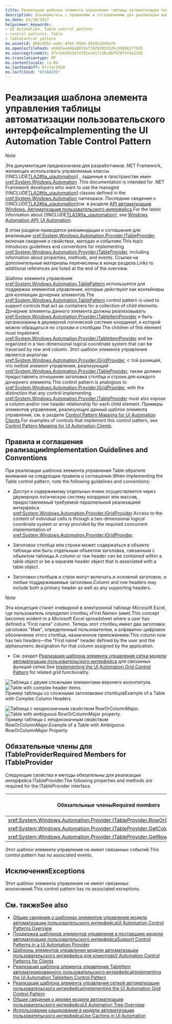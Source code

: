 ```yaml
---
title: Реализация шаблона элемента управления таблицы автоматизации пользовательского интерфейса
description: Ознакомьтесь с правилами и соглашениями для реализации шаблона элемента управления Table в модели автоматизации пользовательского интерфейса. Знание обязательных членов для интерфейса Итаблепровидер.
ms.date: 03/30/2017
helpviewer_keywords:
- UI Automation, Table control pattern
- control patterns, Table
- TableControl pattern
ms.assetid: 880cd85c-aa8c-4fb5-9369-45491d34bb78
ms.openlocfilehash: e88ddee04ba887daf1929d855526cd0d062f78d5
ms.sourcegitcommit: 87cfeb69226fef01acb17c56c86f978f4f4a13db
ms.translationtype: MT
ms.contentlocale: ru-RU
ms.lasthandoff: 07/24/2020
ms.locfileid: "87168239"
---
```

# <a name="implementing-the-ui-automation-table-control-pattern"></a><span data-ttu-id="06cba-104">Реализация шаблона элемента управления таблицы автоматизации пользовательского интерфейса</span><span class="sxs-lookup"><span data-stu-id="06cba-104">Implementing the UI Automation Table Control Pattern</span></span>
> [!NOTE]
> <span data-ttu-id="06cba-105">Эта документация предназначена для разработчиков .NET Framework, желающих использовать управляемые классы [!INCLUDE[TLA2#tla_uiautomation](../../../includes/tla2sharptla-uiautomation-md.md)] , заданные в пространстве имен <xref:System.Windows.Automation> .</span><span class="sxs-lookup"><span data-stu-id="06cba-105">This documentation is intended for .NET Framework developers who want to use the managed [!INCLUDE[TLA2#tla_uiautomation](../../../includes/tla2sharptla-uiautomation-md.md)] classes defined in the <xref:System.Windows.Automation> namespace.</span></span> <span data-ttu-id="06cba-106">Последние сведения о [!INCLUDE[TLA2#tla_uiautomation](../../../includes/tla2sharptla-uiautomation-md.md)]см. в разделе [API автоматизации Windows. Автоматизация пользовательского интерфейса](/windows/win32/winauto/entry-uiauto-win32).</span><span class="sxs-lookup"><span data-stu-id="06cba-106">For the latest information about [!INCLUDE[TLA2#tla_uiautomation](../../../includes/tla2sharptla-uiautomation-md.md)], see [Windows Automation API: UI Automation](/windows/win32/winauto/entry-uiauto-win32).</span></span>  
  
 <span data-ttu-id="06cba-107">В этом разделе приводятся рекомендации и соглашения для реализации <xref:System.Windows.Automation.Provider.ITableProvider>, включая сведения о свойствах, методах и событиях.</span><span class="sxs-lookup"><span data-stu-id="06cba-107">This topic introduces guidelines and conventions for implementing <xref:System.Windows.Automation.Provider.ITableProvider>, including information about properties, methods, and events.</span></span> <span data-ttu-id="06cba-108">Ссылки на дополнительные материалы перечислены в конце раздела.</span><span class="sxs-lookup"><span data-stu-id="06cba-108">Links to additional references are listed at the end of the overview.</span></span>  
  
 <span data-ttu-id="06cba-109">Шаблон элемента управления <xref:System.Windows.Automation.TablePattern> используется для поддержки элементов управления, которые действуют как контейнеры для коллекции дочерних элементов.</span><span class="sxs-lookup"><span data-stu-id="06cba-109">The <xref:System.Windows.Automation.TablePattern> control pattern is used to support controls that act as containers for a collection of child elements.</span></span> <span data-ttu-id="06cba-110">Дочерние элементы данного элемента должны реализовывать <xref:System.Windows.Automation.Provider.ITableItemProvider> и быть организованы в двумерной логической системе координат, к которой можно обращаться по строкам и столбцам.</span><span class="sxs-lookup"><span data-stu-id="06cba-110">The children of this element must implement <xref:System.Windows.Automation.Provider.ITableItemProvider> and be organized in a two-dimensional logical coordinate system that can be traversed by row and column.</span></span> <span data-ttu-id="06cba-111">Этот шаблон элемента управления является аналогом <xref:System.Windows.Automation.Provider.IGridProvider>, с той разницей, что любой элемент управления, реализующий <xref:System.Windows.Automation.Provider.ITableProvider>, также должен предоставлять отношение заголовка столбца и строки для каждого дочернего элемента.</span><span class="sxs-lookup"><span data-stu-id="06cba-111">This control pattern is analogous to <xref:System.Windows.Automation.Provider.IGridProvider>, with the distinction that any control implementing <xref:System.Windows.Automation.Provider.ITableProvider> must also expose a column and/or row header relationship for each child element.</span></span> <span data-ttu-id="06cba-112">Примеры элементов управления, реализующих данный шаблон элемента управления, см. в разделе [Control Pattern Mapping for UI Automation Clients](control-pattern-mapping-for-ui-automation-clients.md).</span><span class="sxs-lookup"><span data-stu-id="06cba-112">For examples of controls that implement this control pattern, see [Control Pattern Mapping for UI Automation Clients](control-pattern-mapping-for-ui-automation-clients.md).</span></span>  
  
<a name="Implementation_Guidelines_and_Conventions"></a>
## <a name="implementation-guidelines-and-conventions"></a><span data-ttu-id="06cba-113">Правила и соглашения реализации</span><span class="sxs-lookup"><span data-stu-id="06cba-113">Implementation Guidelines and Conventions</span></span>  
 <span data-ttu-id="06cba-114">При реализации шаблона элемента управления Table обратите внимание на следующие правила и соглашения.</span><span class="sxs-lookup"><span data-stu-id="06cba-114">When implementing the Table control pattern, note the following guidelines and conventions:</span></span>  
  
- <span data-ttu-id="06cba-115">Доступ к содержимому отдельных ячеек осуществляется через двумерную логическую систему координат или массив, предоставляемый требуемой параллельной реализацией интерфейса <xref:System.Windows.Automation.Provider.IGridProvider>.</span><span class="sxs-lookup"><span data-stu-id="06cba-115">Access to the content of individual cells is through a two-dimensional logical coordinate system or array provided by the required concurrent implementation of <xref:System.Windows.Automation.Provider.IGridProvider>.</span></span>  
  
- <span data-ttu-id="06cba-116">Заголовок столбца или строки может содержаться в объекте таблицы или быть отдельным объектом заголовка, связанным с объектом таблицы.</span><span class="sxs-lookup"><span data-stu-id="06cba-116">A column or row header can be contained within a table object or be a separate header object that is associated with a table object.</span></span>  
  
- <span data-ttu-id="06cba-117">Заголовки столбцов и строк могут включать и основной заголовок, и любые поддерживаемые заголовки.</span><span class="sxs-lookup"><span data-stu-id="06cba-117">Column and row headers may include both a primary header as well as any supporting headers.</span></span>  
  
> [!NOTE]
> <span data-ttu-id="06cba-118">Эта концепция станет очевидной в электронной таблице Microsoft Excel, где пользователь определил столбец «First Name» (имя).</span><span class="sxs-lookup"><span data-stu-id="06cba-118">This concept becomes evident in a Microsoft Excel spreadsheet where a user has defined a "First name" column.</span></span> <span data-ttu-id="06cba-119">Теперь этот столбец имеет два заголовка: заголовок "Имя", определенный пользователем, и алфавитно-цифровое обозначение этого столбца, назначенное приложением.</span><span class="sxs-lookup"><span data-stu-id="06cba-119">This column now has two headers—the "First name" header defined by the user and the alphanumeric designation for that column assigned by the application.</span></span>  
  
- <span data-ttu-id="06cba-120">См. раздел [Реализация шаблона элемента управления сетки модели автоматизации пользовательского интерфейса](implementing-the-ui-automation-grid-control-pattern.md) для связанных функций сетки.</span><span class="sxs-lookup"><span data-stu-id="06cba-120">See [Implementing the UI Automation Grid Control Pattern](implementing-the-ui-automation-grid-control-pattern.md) for related grid functionality.</span></span>  
  
 <span data-ttu-id="06cba-121">![Таблица с двумя сложными элементами верхнего колонтитула.](./media/uia-tablepattern-complex-column-headers.PNG "UIA_TablePattern_Complex_Column_Headers")</span><span class="sxs-lookup"><span data-stu-id="06cba-121">![Table with complex header items.](./media/uia-tablepattern-complex-column-headers.PNG "UIA_TablePattern_Complex_Column_Headers")</span></span>  
<span data-ttu-id="06cba-122">Пример таблицы со сложными заголовками столбцов</span><span class="sxs-lookup"><span data-stu-id="06cba-122">Example of a Table with Complex Column Headers</span></span>  
  
 <span data-ttu-id="06cba-123">![Таблица с неоднозначным свойством RowOrColumnMajor.](./media/uia-tablepattern-roworcolumnmajorproperty.PNG "UIA_TablePattern_RowOrColumnMajorProperty")</span><span class="sxs-lookup"><span data-stu-id="06cba-123">![Table with ambiguous RowOrColumnMajor property.](./media/uia-tablepattern-roworcolumnmajorproperty.PNG "UIA_TablePattern_RowOrColumnMajorProperty")</span></span>  
<span data-ttu-id="06cba-124">Пример таблицы с неоднозначным свойством RowOrColumnMajor.</span><span class="sxs-lookup"><span data-stu-id="06cba-124">Example of a Table with Ambiguous RowOrColumnMajor Property</span></span>  
  
<a name="Required_Members_for_ITableProvider"></a>
## <a name="required-members-for-itableprovider"></a><span data-ttu-id="06cba-125">Обязательные члены для ITableProvider</span><span class="sxs-lookup"><span data-stu-id="06cba-125">Required Members for ITableProvider</span></span>  
 <span data-ttu-id="06cba-126">Следующие свойства и методы обязательны для реализации интерфейса ITableProvider.</span><span class="sxs-lookup"><span data-stu-id="06cba-126">The following properties and methods are required for the ITableProvider interface.</span></span>  
  
|<span data-ttu-id="06cba-127">Обязательные члены</span><span class="sxs-lookup"><span data-stu-id="06cba-127">Required members</span></span>|<span data-ttu-id="06cba-128">Тип члена</span><span class="sxs-lookup"><span data-stu-id="06cba-128">Member type</span></span>|<span data-ttu-id="06cba-129">Примечания</span><span class="sxs-lookup"><span data-stu-id="06cba-129">Notes</span></span>|  
|----------------------|-----------------|-----------|  
|<xref:System.Windows.Automation.Provider.ITableProvider.RowOrColumnMajor%2A>|<span data-ttu-id="06cba-130">Свойство</span><span class="sxs-lookup"><span data-stu-id="06cba-130">Property</span></span>|<span data-ttu-id="06cba-131">Нет</span><span class="sxs-lookup"><span data-stu-id="06cba-131">None</span></span>|  
|<xref:System.Windows.Automation.Provider.ITableProvider.GetColumnHeaders%2A>|<span data-ttu-id="06cba-132">Метод</span><span class="sxs-lookup"><span data-stu-id="06cba-132">Method</span></span>|<span data-ttu-id="06cba-133">Нет</span><span class="sxs-lookup"><span data-stu-id="06cba-133">None</span></span>|  
|<xref:System.Windows.Automation.Provider.ITableProvider.GetRowHeaders%2A>|<span data-ttu-id="06cba-134">Метод</span><span class="sxs-lookup"><span data-stu-id="06cba-134">Method</span></span>|<span data-ttu-id="06cba-135">Нет</span><span class="sxs-lookup"><span data-stu-id="06cba-135">None</span></span>|  
  
 <span data-ttu-id="06cba-136">Этот шаблон элемента управления не имеет связанных событий.</span><span class="sxs-lookup"><span data-stu-id="06cba-136">This control pattern has no associated events.</span></span>  
  
<a name="Exceptions"></a>
## <a name="exceptions"></a><span data-ttu-id="06cba-137">Исключения</span><span class="sxs-lookup"><span data-stu-id="06cba-137">Exceptions</span></span>  
 <span data-ttu-id="06cba-138">Этот шаблон элемента управления не имеет связанных исключений.</span><span class="sxs-lookup"><span data-stu-id="06cba-138">This control pattern has no associated exceptions.</span></span>  
  
## <a name="see-also"></a><span data-ttu-id="06cba-139">См. также</span><span class="sxs-lookup"><span data-stu-id="06cba-139">See also</span></span>

- [<span data-ttu-id="06cba-140">Общие сведения о шаблонах элементов управления модели автоматизации пользовательского интерфейса</span><span class="sxs-lookup"><span data-stu-id="06cba-140">UI Automation Control Patterns Overview</span></span>](ui-automation-control-patterns-overview.md)
- [<span data-ttu-id="06cba-141">Поддержка шаблонов элементов управления в поставщике модели автоматизации пользовательского интерфейса</span><span class="sxs-lookup"><span data-stu-id="06cba-141">Support Control Patterns in a UI Automation Provider</span></span>](support-control-patterns-in-a-ui-automation-provider.md)
- [<span data-ttu-id="06cba-142">Шаблоны элементов управления модели автоматизации пользовательского интерфейса для клиентов</span><span class="sxs-lookup"><span data-stu-id="06cba-142">UI Automation Control Patterns for Clients</span></span>](ui-automation-control-patterns-for-clients.md)
- [<span data-ttu-id="06cba-143">Реализация шаблона элемента управления TableItem автоматизированного пользовательского интерфейса</span><span class="sxs-lookup"><span data-stu-id="06cba-143">Implementing the UI Automation TableItem Control Pattern</span></span>](implementing-the-ui-automation-tableitem-control-pattern.md)
- [<span data-ttu-id="06cba-144">Реализация шаблона элемента управления сеткой автоматизации пользовательского интерфейса</span><span class="sxs-lookup"><span data-stu-id="06cba-144">Implementing the UI Automation Grid Control Pattern</span></span>](implementing-the-ui-automation-grid-control-pattern.md)
- [<span data-ttu-id="06cba-145">Общие сведения о дереве модели автоматизации пользовательского интерфейса</span><span class="sxs-lookup"><span data-stu-id="06cba-145">UI Automation Tree Overview</span></span>](ui-automation-tree-overview.md)
- [<span data-ttu-id="06cba-146">Использование кэширования в модели автоматизации пользовательского интерфейса</span><span class="sxs-lookup"><span data-stu-id="06cba-146">Use Caching in UI Automation</span></span>](use-caching-in-ui-automation.md)
